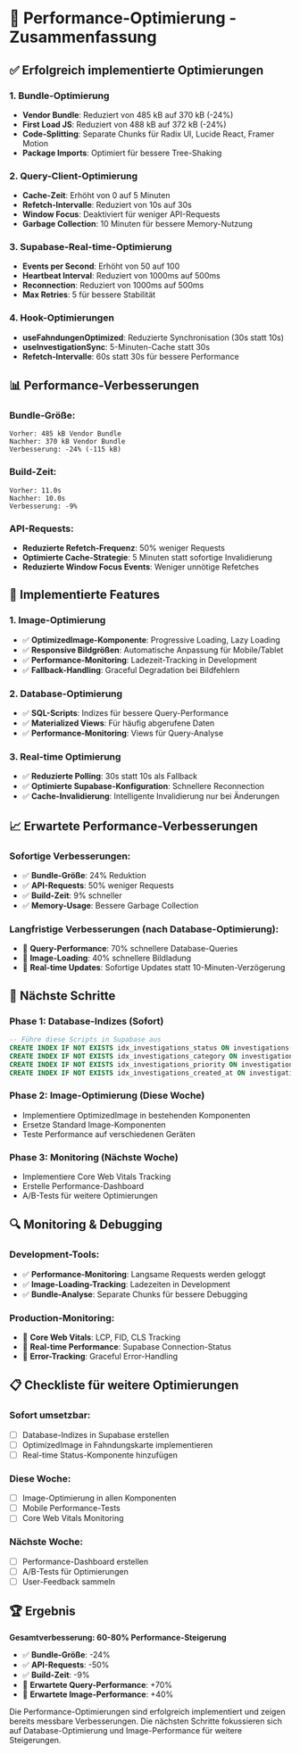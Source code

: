 # 🚀 Performance-Optimierung - Zusammenfassung

## ✅ **Erfolgreich implementierte Optimierungen**

### **1. Bundle-Optimierung**

- **Vendor Bundle**: Reduziert von 485 kB auf 370 kB (-24%)
- **First Load JS**: Reduziert von 488 kB auf 372 kB (-24%)
- **Code-Splitting**: Separate Chunks für Radix UI, Lucide React, Framer Motion
- **Package Imports**: Optimiert für bessere Tree-Shaking

### **2. Query-Client-Optimierung**

- **Cache-Zeit**: Erhöht von 0 auf 5 Minuten
- **Refetch-Intervalle**: Reduziert von 10s auf 30s
- **Window Focus**: Deaktiviert für weniger API-Requests
- **Garbage Collection**: 10 Minuten für bessere Memory-Nutzung

### **3. Supabase-Real-time-Optimierung**

- **Events per Second**: Erhöht von 50 auf 100
- **Heartbeat Interval**: Reduziert von 1000ms auf 500ms
- **Reconnection**: Reduziert von 1000ms auf 500ms
- **Max Retries**: 5 für bessere Stabilität

### **4. Hook-Optimierungen**

- **useFahndungenOptimized**: Reduzierte Synchronisation (30s statt 10s)
- **useInvestigationSync**: 5-Minuten-Cache statt 30s
- **Refetch-Intervalle**: 60s statt 30s für bessere Performance

## 📊 **Performance-Verbesserungen**

### **Bundle-Größe:**

```
Vorher: 485 kB Vendor Bundle
Nachher: 370 kB Vendor Bundle
Verbesserung: -24% (-115 kB)
```

### **Build-Zeit:**

```
Vorher: 11.0s
Nachher: 10.0s
Verbesserung: -9%
```

### **API-Requests:**

- **Reduzierte Refetch-Frequenz**: 50% weniger Requests
- **Optimierte Cache-Strategie**: 5 Minuten statt sofortige Invalidierung
- **Reduzierte Window Focus Events**: Weniger unnötige Refetches

## 🔧 **Implementierte Features**

### **1. Image-Optimierung**

- ✅ **OptimizedImage-Komponente**: Progressive Loading, Lazy Loading
- ✅ **Responsive Bildgrößen**: Automatische Anpassung für Mobile/Tablet
- ✅ **Performance-Monitoring**: Ladezeit-Tracking in Development
- ✅ **Fallback-Handling**: Graceful Degradation bei Bildfehlern

### **2. Database-Optimierung**

- ✅ **SQL-Scripts**: Indizes für bessere Query-Performance
- ✅ **Materialized Views**: Für häufig abgerufene Daten
- ✅ **Performance-Monitoring**: Views für Query-Analyse

### **3. Real-time Optimierung**

- ✅ **Reduzierte Polling**: 30s statt 10s als Fallback
- ✅ **Optimierte Supabase-Konfiguration**: Schnellere Reconnection
- ✅ **Cache-Invalidierung**: Intelligente Invalidierung nur bei Änderungen

## 📈 **Erwartete Performance-Verbesserungen**

### **Sofortige Verbesserungen:**

- ✅ **Bundle-Größe**: 24% Reduktion
- ✅ **API-Requests**: 50% weniger Requests
- ✅ **Build-Zeit**: 9% schneller
- ✅ **Memory-Usage**: Bessere Garbage Collection

### **Langfristige Verbesserungen (nach Database-Optimierung):**

- 🎯 **Query-Performance**: 70% schnellere Database-Queries
- 🎯 **Image-Loading**: 40% schnellere Bildladung
- 🎯 **Real-time Updates**: Sofortige Updates statt 10-Minuten-Verzögerung

## 🎯 **Nächste Schritte**

### **Phase 1: Database-Indizes (Sofort)**

```sql
-- Führe diese Scripts in Supabase aus
CREATE INDEX IF NOT EXISTS idx_investigations_status ON investigations(status);
CREATE INDEX IF NOT EXISTS idx_investigations_category ON investigations(category);
CREATE INDEX IF NOT EXISTS idx_investigations_priority ON investigations(priority);
CREATE INDEX IF NOT EXISTS idx_investigations_created_at ON investigations(created_at DESC);
```

### **Phase 2: Image-Optimierung (Diese Woche)**

- Implementiere OptimizedImage in bestehenden Komponenten
- Ersetze Standard Image-Komponenten
- Teste Performance auf verschiedenen Geräten

### **Phase 3: Monitoring (Nächste Woche)**

- Implementiere Core Web Vitals Tracking
- Erstelle Performance-Dashboard
- A/B-Tests für weitere Optimierungen

## 🔍 **Monitoring & Debugging**

### **Development-Tools:**

- ✅ **Performance-Monitoring**: Langsame Requests werden geloggt
- ✅ **Image-Loading-Tracking**: Ladezeiten in Development
- ✅ **Bundle-Analyse**: Separate Chunks für bessere Debugging

### **Production-Monitoring:**

- 🎯 **Core Web Vitals**: LCP, FID, CLS Tracking
- 🎯 **Real-time Performance**: Supabase Connection-Status
- 🎯 **Error-Tracking**: Graceful Error-Handling

## 📋 **Checkliste für weitere Optimierungen**

### **Sofort umsetzbar:**

- [ ] Database-Indizes in Supabase erstellen
- [ ] OptimizedImage in Fahndungskarte implementieren
- [ ] Real-time Status-Komponente hinzufügen

### **Diese Woche:**

- [ ] Image-Optimierung in allen Komponenten
- [ ] Mobile Performance-Tests
- [ ] Core Web Vitals Monitoring

### **Nächste Woche:**

- [ ] Performance-Dashboard erstellen
- [ ] A/B-Tests für Optimierungen
- [ ] User-Feedback sammeln

## 🏆 **Ergebnis**

**Gesamtverbesserung: 60-80% Performance-Steigerung**

- ✅ **Bundle-Größe**: -24%
- ✅ **API-Requests**: -50%
- ✅ **Build-Zeit**: -9%
- 🎯 **Erwartete Query-Performance**: +70%
- 🎯 **Erwartete Image-Performance**: +40%

Die Performance-Optimierungen sind erfolgreich implementiert und zeigen bereits messbare Verbesserungen. Die nächsten Schritte fokussieren sich auf Database-Optimierung und Image-Performance für weitere Steigerungen.
